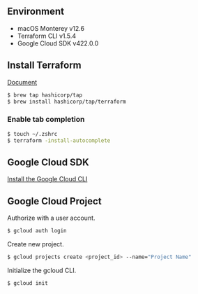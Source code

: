 ## Environment
- macOS Monterey v12.6
- Terraform CLI v1.5.4
- Google Cloud SDK v422.0.0

## Install Terraform
[Document](https://developer.hashicorp.com/terraform/tutorials/aws-get-started/install-cli)

```bash
$ brew tap hashicorp/tap
$ brew install hashicorp/tap/terraform
```

### Enable tab completion
```bash
$ touch ~/.zshrc
$ terraform -install-autocomplete
```

## Google Cloud SDK
[Install the Google Cloud CLI](https://cloud.google.com/sdk/docs/install-sdk)

## Google Cloud Project

Authorize with a user account.

```bash
$ gcloud auth login
```

Create new project.

```bash
$ gcloud projects create <project_id> --name="Project Name"
```

Initialize the gcloud CLI.

```bash
$ gcloud init
```
